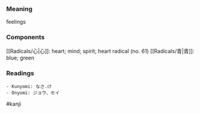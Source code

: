 ### Meaning

feelings

### Components

[[Radicals/心|心]]: heart; mind; spirit; heart radical (no. 61) [[Radicals/青|青]]: blue; green

### Readings

```
- Kunyomi: なさ.け
- Onyomi: ジョウ、セイ
```

#kanji
